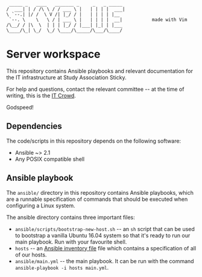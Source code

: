 ```
 _____ _   ____   _______ _     _   _ _____
/  ___| | / /\ \ / / ___ \ |   | | | |  ___|
\ `--.| |/ /  \ V /| |_/ / |   | | | | |__
 `--. \    \   \ / | ___ \ |   | | | |  __|           made with Vim
/\__/ / |\  \  | | | |_/ / |___| |_| | |___
\____/\_| \_/  \_/ \____/\_____/\___/\____/
```

# Server workspace

This repository contains Ansible playbooks and relevant documentation for the
IT infrastructure at Study Association Sticky.

For help and questions, contact the relevant committee -- at the time of
writing, this is the [IT Crowd](mailto:helloit@svsticky.nl).

Godspeed!

## Dependencies

The code/scripts in this repository depends on the following software:

 - Ansible ~> 2.1
 - Any POSIX compatible shell

## Ansible playbook

The `ansible/` directory in this repository contains Ansible playbooks, which
are a runnable specification of commands that should be executed when
configuring a Linux system.

The ansible directory contains three important files:

 - `ansible/scripts/bootstrap-new-host.sh` -- an `sh` script that can be used
   to bootstrap a vanilla Ubuntu 16.04 system so that it's ready to run our
   main playbook. Run with your favourite shell.
 - `hosts` -- an [Ansible inventory file][inventory] file which contains a
   specification of all of our hosts.
 - `ansible/main.yml` -- the main playbook. It can be run with the command
   `ansible-playbook -i hosts main.yml`.

  [inventory]:https://docs.ansible.com/ansible/intro_inventory.html

